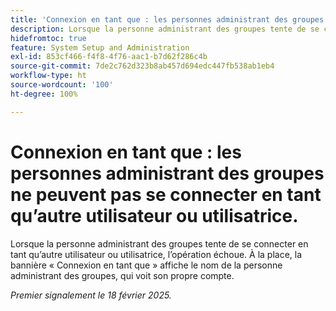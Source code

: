 ```yaml
---
title: 'Connexion en tant que : les personnes administrant des groupes ne peuvent pas se connecter en tant qu’autre utilisateur ou utilisatrice.'
description: Lorsque la personne administrant des groupes tente de se connecter en tant qu’autre utilisateur ou utilisatrice, l’opération échoue. À la place, la bannière Connexion en tant que affiche le nom de la personne administrant des groupes, qui voit son propre compte.
hidefromtoc: true
feature: System Setup and Administration
exl-id: 853cf466-f4f8-4f76-aac1-b7d62f286c4b
source-git-commit: 7de2c762d323b8ab457d694edc447fb538ab1eb4
workflow-type: ht
source-wordcount: '100'
ht-degree: 100%

---
```


# Connexion en tant que : les personnes administrant des groupes ne peuvent pas se connecter en tant qu’autre utilisateur ou utilisatrice.

Lorsque la personne administrant des groupes tente de se connecter en tant qu’autre utilisateur ou utilisatrice, l’opération échoue. À la place, la bannière « Connexion en tant que » affiche le nom de la personne administrant des groupes, qui voit son propre compte.

_Premier signalement le 18 février 2025._
